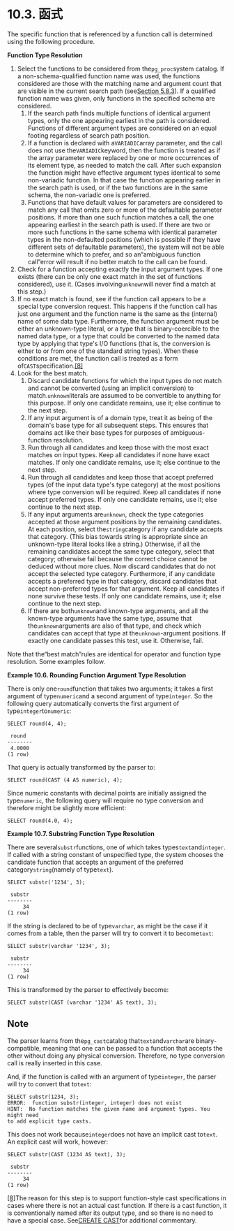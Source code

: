 # 10.3. 函式

The specific function that is referenced by a function call is determined using the following procedure.

**Function Type Resolution**

1. Select the functions to be considered from the`pg_proc`system catalog. If a non-schema-qualified function name was used, the functions considered are those with the matching name and argument count that are visible in the current search path (see[Section 5.8.3](https://www.postgresql.org/docs/10/static/ddl-schemas.html#ddl-schemas-path)). If a qualified function name was given, only functions in the specified schema are considered.
   1. If the search path finds multiple functions of identical argument types, only the one appearing earliest in the path is considered. Functions of different argument types are considered on an equal footing regardless of search path position.
   2. If a function is declared with a`VARIADIC`array parameter, and the call does not use the`VARIADIC`keyword, then the function is treated as if the array parameter were replaced by one or more occurrences of its element type, as needed to match the call. After such expansion the function might have effective argument types identical to some non-variadic function. In that case the function appearing earlier in the search path is used, or if the two functions are in the same schema, the non-variadic one is preferred.
   3. Functions that have default values for parameters are considered to match any call that omits zero or more of the defaultable parameter positions. If more than one such function matches a call, the one appearing earliest in the search path is used. If there are two or more such functions in the same schema with identical parameter types in the non-defaulted positions (which is possible if they have different sets of defaultable parameters), the system will not be able to determine which to prefer, and so an“ambiguous function call”error will result if no better match to the call can be found.
2. Check for a function accepting exactly the input argument types. If one exists (there can be only one exact match in the set of functions considered), use it. (Cases involving`unknown`will never find a match at this step.)
3. If no exact match is found, see if the function call appears to be a special type conversion request. This happens if the function call has just one argument and the function name is the same as the (internal) name of some data type. Furthermore, the function argument must be either an unknown-type literal, or a type that is binary-coercible to the named data type, or a type that could be converted to the named data type by applying that type's I/O functions (that is, the conversion is either to or from one of the standard string types). When these conditions are met, the function call is treated as a form of`CAST`specification.[\[8\]](https://www.postgresql.org/docs/10/static/typeconv-func.html#ftn.idm46249849335536)
4. Look for the best match.
   1. Discard candidate functions for which the input types do not match and cannot be converted (using an implicit conversion) to match.`unknown`literals are assumed to be convertible to anything for this purpose. If only one candidate remains, use it; else continue to the next step.
   2. If any input argument is of a domain type, treat it as being of the domain's base type for all subsequent steps. This ensures that domains act like their base types for purposes of ambiguous-function resolution.
   3. Run through all candidates and keep those with the most exact matches on input types. Keep all candidates if none have exact matches. If only one candidate remains, use it; else continue to the next step.
   4. Run through all candidates and keep those that accept preferred types (of the input data type's type category) at the most positions where type conversion will be required. Keep all candidates if none accept preferred types. If only one candidate remains, use it; else continue to the next step.
   5. If any input arguments are`unknown`, check the type categories accepted at those argument positions by the remaining candidates. At each position, select the`string`category if any candidate accepts that category. (This bias towards string is appropriate since an unknown-type literal looks like a string.) Otherwise, if all the remaining candidates accept the same type category, select that category; otherwise fail because the correct choice cannot be deduced without more clues. Now discard candidates that do not accept the selected type category. Furthermore, if any candidate accepts a preferred type in that category, discard candidates that accept non-preferred types for that argument. Keep all candidates if none survive these tests. If only one candidate remains, use it; else continue to the next step.
   6. If there are both`unknown`and known-type arguments, and all the known-type arguments have the same type, assume that the`unknown`arguments are also of that type, and check which candidates can accept that type at the`unknown`-argument positions. If exactly one candidate passes this test, use it. Otherwise, fail.

Note that the“best match”rules are identical for operator and function type resolution. Some examples follow.

**Example 10.6. Rounding Function Argument Type Resolution**

There is only one`round`function that takes two arguments; it takes a first argument of type`numeric`and a second argument of type`integer`. So the following query automatically converts the first argument of type`integer`to`numeric`:

```
SELECT round(4, 4);

 round
--------
 4.0000
(1 row)
```

That query is actually transformed by the parser to:

```
SELECT round(CAST (4 AS numeric), 4);
```

Since numeric constants with decimal points are initially assigned the type`numeric`, the following query will require no type conversion and therefore might be slightly more efficient:

```
SELECT round(4.0, 4);
```

**Example 10.7. Substring Function Type Resolution**

There are several`substr`functions, one of which takes types`text`and`integer`. If called with a string constant of unspecified type, the system chooses the candidate function that accepts an argument of the preferred category`string`(namely of type`text`).

```
SELECT substr('1234', 3);

 substr
--------
     34
(1 row)
```

If the string is declared to be of type`varchar`, as might be the case if it comes from a table, then the parser will try to convert it to become`text`:

```
SELECT substr(varchar '1234', 3);

 substr
--------
     34
(1 row)
```

This is transformed by the parser to effectively become:

```
SELECT substr(CAST (varchar '1234' AS text), 3);
```

## Note

The parser learns from the`pg_cast`catalog that`text`and`varchar`are binary-compatible, meaning that one can be passed to a function that accepts the other without doing any physical conversion. Therefore, no type conversion call is really inserted in this case.

And, if the function is called with an argument of type`integer`, the parser will try to convert that to`text`:

```
SELECT substr(1234, 3);
ERROR:  function substr(integer, integer) does not exist
HINT:  No function matches the given name and argument types. You might need
to add explicit type casts.
```

This does not work because`integer`does not have an implicit cast to`text`. An explicit cast will work, however:

```
SELECT substr(CAST (1234 AS text), 3);

 substr
--------
     34
(1 row)
```

[\[8\]](https://www.postgresql.org/docs/10/static/typeconv-func.html#idm46249849335536)The reason for this step is to support function-style cast specifications in cases where there is not an actual cast function. If there is a cast function, it is conventionally named after its output type, and so there is no need to have a special case. See[CREATE CAST](https://www.postgresql.org/docs/10/static/sql-createcast.html)for additional commentary.

